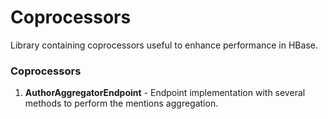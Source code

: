 Coprocessors
=========

Library containing coprocessors useful to enhance performance in HBase.

### Coprocessors ###
1. **AuthorAggregatorEndpoint** - Endpoint implementation with several methods to perform the mentions aggregation.   
